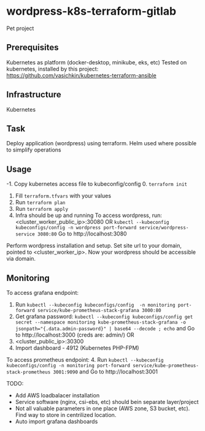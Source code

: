# wordpress-k8s-terraform-gitlab
Pet project

## Prerequisites
Kubernetes as platform (docker-desktop, minikube, eks, etc)
Tested on kubernetes, installed by this project: https://github.com/vasichkin/kubernetes-terraform-ansible

## Infrastructure
Kubernetes 

## Task
Deploy application (wordpress) using terraform. Helm used where possible to simplify operations



## Usage
-1. Copy kubernetes access file to kubeconfig/config
0. `terraform init`
1. Fill `terraform.tfvars` with your values
2. Run `terraform plan`
3. Run `terraform apply`
4. Infra should be up and running
To access wordpress, run:
  <cluster_worker_public_ip>:30080
OR 
  `kubectl --kubeconfig kubeconfigs/config -n wordpress port-forward service/wordpress-service 3080:80`
  Go to http://localhost:3080

Perform wordpress installation and setup. Set site url to your domain, pointed to <cluster_worker_ip>. Now your wordpress should be accessible via domain.

## Monitoring
To access grafana endpoint:
1. Run `kubectl --kubeconfig kubeconfigs/config  -n monitoring port-forward service/kube-prometheus-stack-grafana 3000:80`
2. Get grafana password: `kubectl --kubeconfig kubeconfigs/config get secret --namespace monitoring kube-prometheus-stack-grafana -o jsonpath="{.data.admin-password}" | base64 --decode ; echo` and Go to http://localhost:3000 (creds are: admin/<pass>)
OR
3.  <cluster_public_ip>:30300
4. Import dashboard - 4912 (Kubernetes PHP-FPM)


To access prometheus endpoint:
4. Run `kubectl --kubeconfig kubeconfigs/config -n monitoring port-forward service/kube-prometheus-stack-prometheus 3001:9090` and Go to http://localhost:3001



TODO:
- Add AWS loadbalacer installation
- Service software (nginx, csi-ebs, etc) should bein separate layer/project
- Not all valuable parameters in one place (AWS zone, S3 bucket, etc). Find way to store in centrilized location.
- Auto import grafana dashboards


